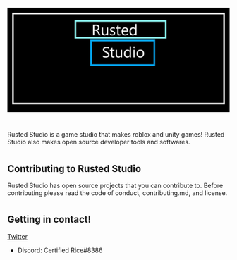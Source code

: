 ![Rusted Studio Banner/Logo](https://github.com/Rusted-Studio/.github/blob/main/profile/rustedstudio-banner.JPG)
#
Rusted Studio is a game studio that makes roblox and unity games!
Rusted Studio also makes open source developer tools and softwares.
#

## Contributing to Rusted Studio
Rusted Studio has open source projects that you can contribute to. Before contributing please read the code of conduct, contributing.md, and license.

#

## Getting in contact!
[Twitter](https://twitter.com/Certified_Rice)
- Discord: Certified Rice#8386
